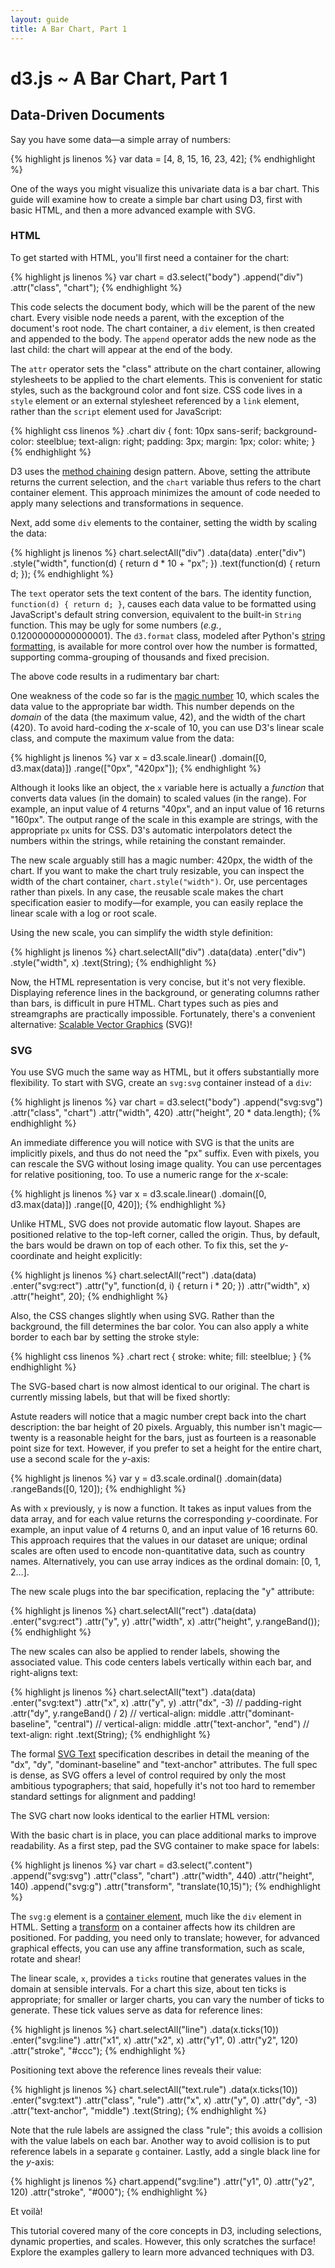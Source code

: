 ```yaml
---
layout: guide
title: A Bar Chart, Part 1
---
```


# d3.js ~ A Bar Chart, Part 1

## Data-Driven Documents

<style type="text/css">

.chart {
  margin-left: 42px;
  font: 10px sans-serif;
  shape-rendering: crispEdges;
}

.chart div {
  background-color: steelblue;
  text-align: right;
  padding: 3px;
  margin: 1px;
  color: white;
}

.chart rect {
  stroke: white;
  fill: steelblue;
}

.chart text.bar {
  fill: white;
}

</style>

Say you have some data—a simple array of numbers:

{% highlight js linenos %}
var data = [4, 8, 15, 16, 23, 42];
{% endhighlight %}

<script type="text/javascript">
var data = [4, 8, 15, 16, 23, 42];
</script>

One of the ways you might visualize this univariate data is a bar chart. This
guide will examine how to create a simple bar chart using D3, first with basic
HTML, and then a more advanced example with SVG.

### HTML

To get started with HTML, you'll first need a container for the chart:

{% highlight js linenos %}
var chart = d3.select("body")
  .append("div")
    .attr("class", "chart");
{% endhighlight %}

This code selects the document body, which will be the parent of the new chart.
Every visible node needs a parent, with the exception of the document's root
node. The chart container, a `div` element, is then created and appended to the
body. The `append` operator adds the new node as the last child: the chart will
appear at the end of the body.

The `attr` operator sets the "class" attribute on the chart container, allowing
stylesheets to be applied to the chart elements. This is convenient for static
styles, such as the background color and font size. CSS code lives in a `style`
element or an external stylesheet referenced by a `link` element, rather than
the `script` element used for JavaScript:

{% highlight css linenos %}
.chart div {
  font: 10px sans-serif;
  background-color: steelblue;
  text-align: right;
  padding: 3px;
  margin: 1px;
  color: white;
}
{% endhighlight %}

D3 uses the [method chaining](http://en.wikipedia.org/wiki/Method_chaining)
design pattern. Above, setting the attribute returns the current selection, and
the `chart` variable thus refers to the chart container element. This approach
minimizes the amount of code needed to apply many selections and transformations
in sequence.

Next, add some `div` elements to the container, setting the width by scaling the
data:

{% highlight js linenos %}
chart.selectAll("div")
    .data(data)
  .enter("div")
    .style("width", function(d) { return d * 10 + "px"; })
    .text(function(d) { return d; });
{% endhighlight %}

The `text` operator sets the text content of the bars. The identity function,
`function(d) { return d; }`, causes each data value to be formatted using
JavaScript's default string conversion, equivalent to the built-in `String`
function. This may be ugly for some numbers (*e.g.*, 0.12000000000000001). The
`d3.format` class, modeled after Python's [string
formatting](http://docs.python.org/library/stdtypes.html#string-formatting), is
available for more control over how the number is formatted, supporting
comma-grouping of thousands and fixed precision.

The above code results in a rudimentary bar chart:

<script type="text/javascript">
d3.select(".content")
  .append("div")
    .attr("class", "chart")
  .selectAll("div")
    .data(data)
  .enter("div")
    .style("width", function(d) { return d * 10 + "px"; })
    .text(function(d) { return d; });
</script>

One weakness of the code so far is the [magic number][1] 10, which scales the
data value to the appropriate bar width. This number depends on the *domain* of
the data (the maximum value, 42), and the width of the chart (420). To avoid
hard-coding the *x*-scale of 10, you can use D3's linear scale class, and
compute the maximum value from the data:

[1]: http://en.wikipedia.org/wiki/Magic_number_(programming)#Unnamed_numerical_constants

{% highlight js linenos %}
var x = d3.scale.linear()
    .domain([0, d3.max(data)])
    .range(["0px", "420px"]);
{% endhighlight %}

<script type="text/javascript">
var x = d3.scale.linear()
    .domain([0, d3.max(data)])
    .range(["0px", "420px"]);
</script>

Although it looks like an object, the `x` variable here is actually a *function*
that converts data values (in the domain) to scaled values (in the range). For
example, an input value of 4 returns "40px", and an input value of 16 returns
"160px". The output range of the scale in this example are strings, with the
appropriate `px` units for CSS. D3's automatic interpolators detect the numbers
within the strings, while retaining the constant remainder.

The new scale arguably still has a magic number: 420px, the width of the chart.
If you want to make the chart truly resizable, you can inspect the width of the
chart container, `chart.style("width")`. Or, use percentages rather than pixels.
In any case, the reusable scale makes the chart specification easier to
modify—for example, you can easily replace the linear scale with a log or root
scale.

Using the new scale, you can simplify the width style definition:

{% highlight js linenos %}
chart.selectAll("div")
    .data(data)
  .enter("div")
    .style("width", x)
    .text(String);
{% endhighlight %}

Now, the HTML representation is very concise, but it's not very flexible.
Displaying reference lines in the background, or generating columns rather than
bars, is difficult in pure HTML. Chart types such as pies and streamgraphs are
practically impossible. Fortunately, there's a convenient alternative: [Scalable
Vector Graphics](http://en.wikipedia.org/wiki/Scalable_Vector_Graphics) (SVG)!

### SVG

You use SVG much the same way as HTML, but it offers substantially more
flexibility. To start with SVG, create an `svg:svg` container instead of a
`div`:

{% highlight js linenos %}
var chart = d3.select("body")
  .append("svg:svg")
    .attr("class", "chart")
    .attr("width", 420)
    .attr("height", 20 * data.length);
{% endhighlight %}

An immediate difference you will notice with SVG is that the units are
implicitly pixels, and thus do not need the "px" suffix. Even with pixels, you
can rescale the SVG without losing image quality. You can use percentages for
relative positioning, too. To use a numeric range for the *x*-scale:

{% highlight js linenos %}
var x = d3.scale.linear()
    .domain([0, d3.max(data)])
    .range([0, 420]);
{% endhighlight %}

<script type="text/javascript">
var x = d3.scale.linear()
    .domain([0, d3.max(data)])
    .range([0, 420]);
</script>

Unlike HTML, SVG does not provide automatic flow layout. Shapes are positioned
relative to the top-left corner, called the origin. Thus, by default, the bars
would be drawn on top of each other. To fix this, set the *y*-coordinate and
height explicitly:

{% highlight js linenos %}
chart.selectAll("rect")
    .data(data)
  .enter("svg:rect")
    .attr("y", function(d, i) { return i * 20; })
    .attr("width", x)
    .attr("height", 20);
{% endhighlight %}

Also, the CSS changes slightly when using SVG. Rather than the background, the
fill determines the bar color. You can also apply a white border to each bar by
setting the stroke style:

{% highlight css linenos %}
.chart rect {
  stroke: white;
  fill: steelblue;
}
{% endhighlight %}

The SVG-based chart is now almost identical to our original. The chart is
currently missing labels, but that will be fixed shortly:

<script type="text/javascript">
d3.select(".content")
  .append("svg:svg")
    .attr("class", "chart")
    .attr("width", 420)
    .attr("height", 20 * data.length)
  .selectAll("rect")
    .data(data)
  .enter("svg:rect")
    .attr("y", function(d, i) { return i * 20; })
    .attr("width", x)
    .attr("height", 20);
</script>

Astute readers will notice that a magic number crept back into the chart
description: the bar height of 20 pixels. Arguably, this number isn't
magic—twenty is a reasonable height for the bars, just as fourteen is a
reasonable point size for text. However, if you prefer to set a height for the
entire chart, use a second scale for the *y*-axis:

{% highlight js linenos %}
var y = d3.scale.ordinal()
    .domain(data)
    .rangeBands([0, 120]);
{% endhighlight %}

<script type="text/javascript">
var y = d3.scale.ordinal()
    .domain(data)
    .rangeBands([0, 120]);
</script>

As with `x` previously, `y` is now a function. It takes as input values from the
data array, and for each value returns the corresponding *y*-coordinate. For
example, an input value of 4 returns 0, and an input value of 16 returns 60.
This approach requires that the values in our dataset are unique; ordinal scales
are often used to encode non-quantitative data, such as country names.
Alternatively, you can use array indices as the ordinal domain: \[0, 1, 2…\].

The new scale plugs into the bar specification, replacing the "y" attribute:

{% highlight js linenos %}
chart.selectAll("rect")
    .data(data)
  .enter("svg:rect")
    .attr("y", y)
    .attr("width", x)
    .attr("height", y.rangeBand());
{% endhighlight %}

The new scales can also be applied to render labels, showing the associated
value. This code centers labels vertically within each bar, and right-aligns
text:

{% highlight js linenos %}
chart.selectAll("text")
    .data(data)
  .enter("svg:text")
    .attr("x", x)
    .attr("y", y)
    .attr("dx", -3) // padding-right
    .attr("dy", y.rangeBand() / 2) // vertical-align: middle
    .attr("dominant-baseline", "central") // vertical-align: middle
    .attr("text-anchor", "end") // text-align: right
    .text(String);
{% endhighlight %}

The formal [SVG Text](http://www.w3.org/TR/SVG/text.html) specification
describes in detail the meaning of the "dx", "dy", "dominant-baseline" and
"text-anchor" attributes. The full spec is dense, as SVG offers a level of
control required by only the most ambitious typographers; that said, hopefully
it's not too hard to remember standard settings for alignment and padding!

The SVG chart now looks identical to the earlier HTML version:

<script type="text/javascript">
var chart = d3.select(".content")
  .append("svg:svg")
    .attr("class", "chart")
    .attr("width", 420)
    .attr("height", 120);

chart.selectAll("rect")
    .data(data)
  .enter("svg:rect")
    .attr("y", y)
    .attr("width", x)
    .attr("height", y.rangeBand());

chart.selectAll("text")
    .data(data)
  .enter("svg:text")
    .attr("class", "bar")
    .attr("x", x)
    .attr("y", y)
    .attr("dx", -3)
    .attr("dy", y.rangeBand() / 2)
    .attr("dominant-baseline", "central")
    .attr("text-anchor", "end")
    .text(String);
</script>

With the basic chart is in place, you can place additional marks to improve
readability. As a first step, pad the SVG container to make space for labels:

{% highlight js linenos %}
var chart = d3.select(".content")
  .append("svg:svg")
    .attr("class", "chart")
    .attr("width", 440)
    .attr("height", 140)
  .append("svg:g")
    .attr("transform", "translate(10,15)");
{% endhighlight %}

The `svg:g` element is a [container
element](http://www.w3.org/TR/SVG/struct.html), much like the `div` element in
HTML. Setting a
[transform](http://www.w3.org/TR/SVG/coords.html#TransformAttribute) on a
container affects how its children are positioned. For padding, you need only to
translate; however, for advanced graphical effects, you can use any affine
transformation, such as scale, rotate and shear!

The linear scale, `x`, provides a `ticks` routine that generates values in the
domain at sensible intervals. For a chart this size, about ten ticks is
appropriate; for smaller or larger charts, you can vary the number of ticks to
generate. These tick values serve as data for reference lines:

{% highlight js linenos %}
chart.selectAll("line")
    .data(x.ticks(10))
  .enter("svg:line")
    .attr("x1", x)
    .attr("x2", x)
    .attr("y1", 0)
    .attr("y2", 120)
    .attr("stroke", "#ccc");
{% endhighlight %}

Positioning text above the reference lines reveals their value:

{% highlight js linenos %}
chart.selectAll("text.rule")
    .data(x.ticks(10))
  .enter("svg:text")
    .attr("class", "rule")
    .attr("x", x)
    .attr("y", 0)
    .attr("dy", -3)
    .attr("text-anchor", "middle")
    .text(String);
{% endhighlight %}

Note that the rule labels are assigned the class "rule"; this avoids a collision
with the value labels on each bar. Another way to avoid collision is to put
reference labels in a separate `g` container. Lastly, add a single black line
for the *y*-axis:

{% highlight js linenos %}
chart.append("svg:line")
    .attr("y1", 0)
    .attr("y2", 120)
    .attr("stroke", "#000");
{% endhighlight %}

Et voilà!

<script type="text/javascript">
var chart = d3.select(".content")
  .append("svg:svg")
    .attr("class", "chart")
    .attr("width", 440)
    .attr("height", 140)
    .style("margin-left", "32px") // Tweak alignment…
  .append("svg:g")
    .attr("transform", "translate(10,15)");

chart.selectAll("line")
    .data(x.ticks(10))
  .enter("svg:line")
    .attr("x1", x)
    .attr("x2", x)
    .attr("y1", 0)
    .attr("y2", 120)
    .attr("stroke", "#ccc");

chart.selectAll("text.rule")
    .data(x.ticks(10))
  .enter("svg:text")
    .attr("x", x)
    .attr("y", 0)
    .attr("dy", -3)
    .attr("text-anchor", "middle")
    .text(String);

chart.selectAll("rect")
    .data(data)
  .enter("svg:rect")
    .attr("y", y)
    .attr("width", x)
    .attr("height", y.rangeBand());

chart.selectAll("text.bar")
    .data(data)
  .enter("svg:text")
    .attr("class", "bar")
    .attr("x", x)
    .attr("y", y)
    .attr("dx", -3)
    .attr("dy", y.rangeBand() / 2)
    .attr("dominant-baseline", "central")
    .attr("text-anchor", "end")
    .text(String);

chart.append("svg:line")
    .attr("y1", 0)
    .attr("y2", 120)
    .attr("stroke", "#000");
</script>

This tutorial covered many of the core concepts in D3, including selections,
dynamic properties, and scales. However, this only scratches the surface!
Explore the examples gallery to learn more advanced techniques with D3.
